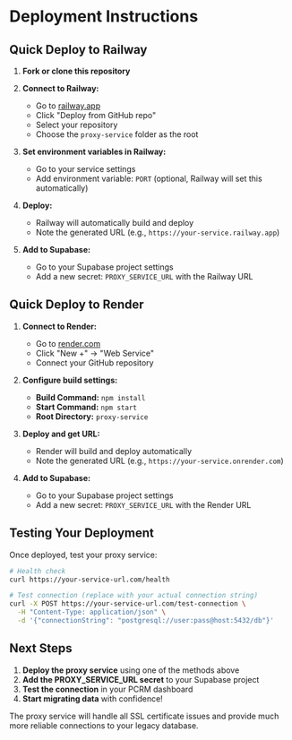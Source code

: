 
# Deployment Instructions

## Quick Deploy to Railway

1. **Fork or clone this repository**

2. **Connect to Railway:**
   - Go to [railway.app](https://railway.app)
   - Click "Deploy from GitHub repo"
   - Select your repository
   - Choose the `proxy-service` folder as the root

3. **Set environment variables in Railway:**
   - Go to your service settings
   - Add environment variable: `PORT` (optional, Railway will set this automatically)

4. **Deploy:**
   - Railway will automatically build and deploy
   - Note the generated URL (e.g., `https://your-service.railway.app`)

5. **Add to Supabase:**
   - Go to your Supabase project settings
   - Add a new secret: `PROXY_SERVICE_URL` with the Railway URL

## Quick Deploy to Render

1. **Connect to Render:**
   - Go to [render.com](https://render.com)
   - Click "New +" → "Web Service"
   - Connect your GitHub repository

2. **Configure build settings:**
   - **Build Command:** `npm install`
   - **Start Command:** `npm start`
   - **Root Directory:** `proxy-service`

3. **Deploy and get URL:**
   - Render will build and deploy automatically
   - Note the generated URL (e.g., `https://your-service.onrender.com`)

4. **Add to Supabase:**
   - Go to your Supabase project settings
   - Add a new secret: `PROXY_SERVICE_URL` with the Render URL

## Testing Your Deployment

Once deployed, test your proxy service:

```bash
# Health check
curl https://your-service-url.com/health

# Test connection (replace with your actual connection string)
curl -X POST https://your-service-url.com/test-connection \
  -H "Content-Type: application/json" \
  -d '{"connectionString": "postgresql://user:pass@host:5432/db"}'
```

## Next Steps

1. **Deploy the proxy service** using one of the methods above
2. **Add the PROXY_SERVICE_URL secret** to your Supabase project
3. **Test the connection** in your PCRM dashboard
4. **Start migrating data** with confidence!

The proxy service will handle all SSL certificate issues and provide much more reliable connections to your legacy database.
